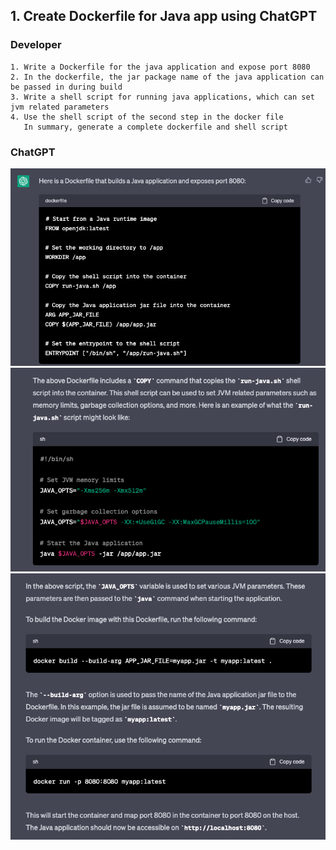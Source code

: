 ## 1. Create Dockerfile for Java app using ChatGPT
### Developer
```text
1. Write a Dockerfile for the java application and expose port 8080
2. In the dockerfile, the jar package name of the java application can be passed in during build
3. Write a shell script for running java applications, which can set jvm related parameters
4. Use the shell script of the second step in the docker file
   In summary, generate a complete dockerfile and shell script
```
### ChatGPT
![img.png](./images/img.png)
![img_1.png](./images/img_1.png)
![img_2.png](./images/img_2.png)